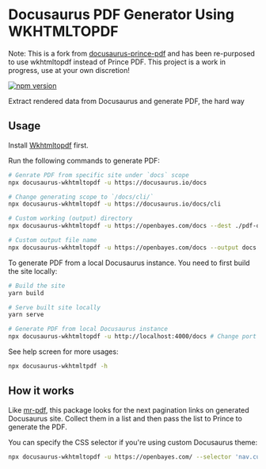 # Docusaurus PDF Generator Using WKHTMLTOPDF

Note: This is a fork from [docusaurus-prince-pdf](https://github.com/signcl/docusaurus-prince-pdf) and has been re-purposed to use wkhtmltopdf instead of Prince PDF. This project is a work in progress, use at your own discretion!

[![npm version](https://img.shields.io/npm/v/docusaurus-wkhtmltopdf.svg?style=flat)](https://www.npmjs.com/package/docusaurus-wkhtmltopdf)

Extract rendered data from Docusaurus and generate PDF, the hard way

## Usage

Install [Wkhtmltopdf](https://wkhtmltopdf.org) first.

Run the following commands to generate PDF:

```bash
# Genrate PDF from specific site under `docs` scope
npx docusaurus-wkhtmltopdf -u https://docusaurus.io/docs

# Change generating scope to `/docs/cli/`
npx docusaurus-wkhtmltopdf -u https://docusaurus.io/docs/cli

# Custom working (output) directory
npx docusaurus-wkhtmltopdf -u https://openbayes.com/docs --dest ./pdf-output

# Custom output file name
npx docusaurus-wkhtmltopdf -u https://openbayes.com/docs --output docs.pdf
```

To generate PDF from a local Docusaurus instance. You need to first build the site locally:

```bash
# Build the site
yarn build

# Serve built site locally
yarn serve

# Generate PDF from local Docusaurus instance
npx docusaurus-wkhtmltopdf -u http://localhost:4000/docs # Change port to your serving port
```

See help screen for more usages:

```bash
npx docusaurus-wkhtmltpdf -h
```

## How it works

Like [mr-pdf](https://github.com/kohheepeace/mr-pdf), this package looks for the next pagination links on generated Docusaurus site. Collect them in a list and then pass the list to Prince to generate the PDF.

You can specify the CSS selector if you're using custom Docusaurus theme:

```bash
npx docusaurus-wkhtmltopdf -u https://openbayes.com/ --selector 'nav.custom-pagination-item--next > a'
```
